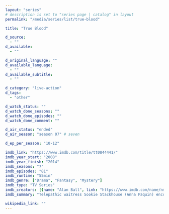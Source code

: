 ```yaml
---
layout: "series"
# description is set to "series page | catalog" in layout
permalink: "/media/series/list/true-blood"

title: "True Blood"

d_source:
  - ""
d_available:
  - ""

d_original_language: ""
d_available_language:
  - ""
d_available_subtitle:
  - ""

d_category: "live-action"
d_tags:
  - "other"

d_watch_status: ""
d_watch_done_seasons: ""
d_watch_done_episodes: ""
d_watch_done_comment: ""

d_air_status: "ended"
d_air_season: "season 07" # seven

d_ep_per_season: "10-12"

imdb_link: "https://www.imdb.com/title/tt0844441/"
imdb_year_start: "2008"
imdb_year_finish: "2014"
imdb_seasons: "7"
imdb_episodes: "81"
imdb_runtime: "55min"
imdb_genre: ["Drama", "Fantasy", "Mystery"]
imdb_type: "TV Series"
imdb_creators: [{name: "Alan Ball", link: "https://www.imdb.com/name/nm0050332/"}]
imdb_summary: "Telepathic waitress Sookie Stackhouse (Anna Paquin) encounters a strange new supernatural world when she meets the mysterious Bill Compton (Stephen Moyer), a southern Louisiana gentleman and vampire."

wikipedia_link: ""
---
```

